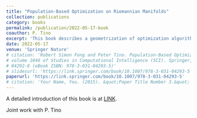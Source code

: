 ```yaml
---
title: "Population-Based Optimization on Riemannian Manifolds"
collection: publications
category: books
permalink: /publication/2022-05-17-book
coauthor: P. Tino
excerpt: 'This book describes a geometrization of optimization algorithms. Please refer to the Books tab.'
date: 2022-05-17
venue: 'Springer Nature'
# citation: 'Robert Simon Fong and Peter Tino. Population-Based Optimization on Riemannian Manifolds,
# volume 1046 of Studies in Computational Intelligence (SCI). Springer, 2022. ISBN: 978-3-031-
# 04292-8 (eBook ISBN: 978-3-031-04293-5)'
# slidesurl: 'https://link.springer.com/book/10.1007/978-3-031-04293-5'
paperurl: 'https://link.springer.com/book/10.1007/978-3-031-04293-5'
# citation: 'Your Name, You. (2015). &quot;Paper Title Number 3.&quot; <i>Journal 1</i>. 1(3).'
---
```


A detailed introduction of this book is at [LINK](https://rsimonfong.github.io/books/). 

Joint work with P. Tino